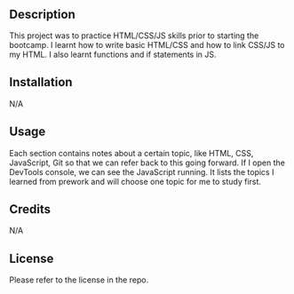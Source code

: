 # <Pre Work Study Guide Pages>

## Description

This project was to practice HTML/CSS/JS skills prior to starting the bootcamp. I learnt how to write basic HTML/CSS and how to link CSS/JS to my HTML. I also learnt functions and if statements in JS.

## Installation

N/A

## Usage

Each section contains notes about a certain topic, like HTML, CSS, JavaScript, Git so that we can refer back to this going forward. If I open the DevTools console, we can see the JavaScript running. It lists the topics I learned from prework and will choose one topic for me to study first.

## Credits

N/A

## License

Please refer to the license in the repo.

